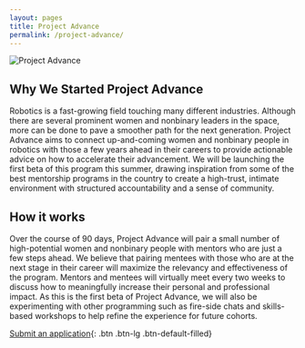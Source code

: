 ```yaml
---
layout: pages
title: Project Advance
permalink: /project-advance/
---
```


![Project Advance](/assets/images/project-advance.jpg)

## Why We Started Project Advance

Robotics is a fast-growing field touching many different industries. Although there are several prominent women and nonbinary leaders in the space, more can be done to pave a smoother path for the next generation. Project Advance aims to connect up-and-coming women and nonbinary people in robotics with those a few years ahead in their careers to provide actionable advice on how to accelerate their advancement. We will be launching the first beta of this program this summer, drawing inspiration from some of the best mentorship programs in the country to create a high-trust, intimate environment with structured accountability and a sense of community.

## How it works

Over the course of 90 days, Project Advance will pair a small number of high-potential women and nonbinary people with mentors who are just a few steps ahead. We believe that pairing mentees with those who are at the next stage in their career will maximize the relevancy and effectiveness of the program. Mentors and mentees will virtually meet every two weeks to discuss how to meaningfully increase their personal and professional impact. As this is the first beta of Project Advance, we will also be experimenting with other programming such as fire-side chats and skills-based workshops to help refine the experience for future cohorts.

[Submit an application](/project-advance-application/){: .btn .btn-lg .btn-default-filled}
